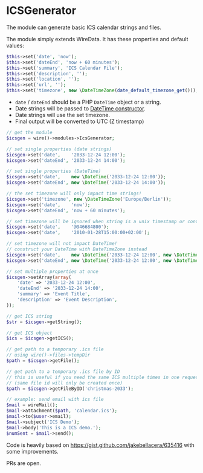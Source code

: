 # ICSGenerator
The module can generate basic ICS calendar strings and files.

The module simply extends WireData. It has these properties and default values:

```php
$this->set('date', 'now');
$this->set('dateEnd', 'now + 60 minutes');
$this->set('summary', 'ICS Calendar File');
$this->set('description', '');
$this->set('location', '');
$this->set('url', '');
$this->set('timezone', new \DateTimeZone(date_default_timezone_get()));
```

* `date` / `dateEnd` should be a PHP `DateTime` object or a string. 
* Date strings will be passed to [DateTime constructor](https://www.php.net/manual/en/datetime.construct.php).
* Date strings will use the set timezone. 
* Final output will be converted to UTC (Z timestamp)

```php
// get the module
$icsgen = wire()->modules->IcsGenerator;

// set single properties (date strings)
$icsgen->set('date',    '2033-12-24 12:00');
$icsgen->set('dateEnd', '2033-12-24 14:00');

// set single properties (DateTime)
$icsgen->set('date',    new \DateTime('2033-12-24 12:00'));
$icsgen->set('dateEnd', new \DateTime('2033-12-24 14:00'));

// the set timezone will only impact time strings!
$icsgen->set('timezone', new \DateTimeZone('Europe/Berlin'));
$icsgen->set('date',    'now');
$icsgen->set('dateEnd', 'now + 60 minutes');

// set timezone will be ignored when string is a unix timestamp or contains a timezone
$icsgen->set('date',    '@946684800');
$icsgen->set('date',    '2010-01-28T15:00:00+02:00');

// set timezone will not impact DateTime!
// construct your DateTime with DateTimeZone instead
$icsgen->set('date',    new \DateTime('2033-12-24 12:00', new \DateTimeZone('Asia/Dubai')));
$icsgen->set('dateEnd', new \DateTime('2033-12-24 12:00', new \DateTimeZone('Europe/Paris')));

// set multiple properties at once
$icsgen->setArray(array(
    'date' => '2033-12-24 12:00',
    'dateEnd' => '2033-12-24 14:00',
    'summary' => 'Event Title',
    'description' => 'Event Description',
));

// get ICS string
$str = $icsgen->getString();

// get ICS object
$ics = $icsgen->getICS();

// get path to a temporary .ics file
// using wire()->files->tempDir
$path = $icsgen->getFile();

// get path to a temporary .ics file by ID
// this is useful if you need the same ICS multiple times in one request
// (same file id will only be created once)
$path = $icsgen->getFileByID('christmas-2033');

// example: send email with ics file
$mail = wireMail();
$mail->attachment($path, 'calendar.ics');
$mail->to($user->email);
$mail->subject('ICS Demo');
$mail->body('This is a ICS demo.');
$numSent = $mail->send();

```

Code is heavily based on https://gist.github.com/jakebellacera/635416 with some improvements.

PRs are open.
